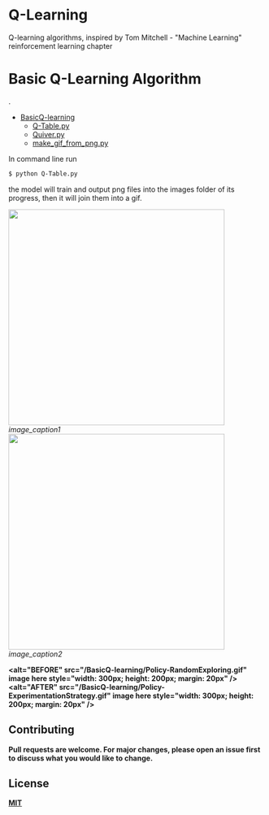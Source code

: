 # Q-Learning
Q-learning algorithms, inspired by Tom Mitchell - "Machine Learning" reinforcement learning chapter

# Basic Q-Learning Algorithm

.
 * [BasicQ-learning](./BasicQ-learning)
   * [Q-Table.py](./BasicQ-learning/Q-Table.py)
   * [Quiver.py](./BasicQ-learning/Quiver.py)
   * [make_gif_from_png.py](./BasicQ-learning/make_gif_from_png.py)

 
In command line run 
```bash
$ python Q-Table.py
```
the model will train and output png files into the images folder of its progress, then it will join them into a gif.

<!---
![](/BasicQ-learning/Policy-RandomExploring.gif) ![](/BasicQ-learning/Policy-ExperimentationStrategy.gif)
-->

<img src="/BasicQ-learning/Policy-RandomExploring.gif" width="425"/><em>image_caption1</em> <img src="/BasicQ-learning/Policy-ExperimentationStrategy.gif" width="425"/><em>image_caption2</em> 

<strong><alt="BEFORE" src="/BasicQ-learning/Policy-RandomExploring.gif" image here style="width: 300px; height: 200px; margin: 20px" />
    <strong><alt="AFTER" src="/BasicQ-learning/Policy-ExperimentationStrategy.gif" image here style="width: 300px; height: 200px; margin: 20px" />
        </strong><p>

## Contributing
Pull requests are welcome. For major changes, please open an issue first to discuss what you would like to change.

## License
[MIT](https://choosealicense.com/licenses/mit/)
